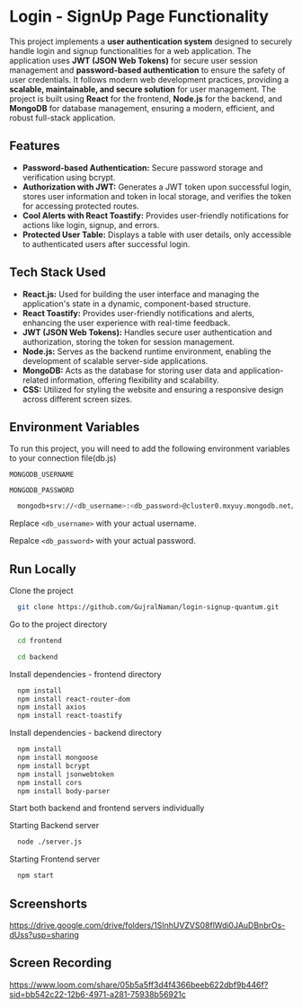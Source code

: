 
# Login - SignUp Page Functionality

This project implements a **user authentication system** designed to securely handle login and signup functionalities for a web application. The application uses **JWT (JSON Web Tokens)** for secure user session management and **password-based authentication** to ensure the safety of user credentials. It follows modern web development practices, providing a **scalable, maintainable, and secure solution** for user management. The project is built using **React** for the frontend, **Node.js** for the backend, and **MongoDB** for database management, ensuring a modern, efficient, and robust full-stack application.


## Features

- **Password-based Authentication:** Secure password storage and verification using bcrypt.
- **Authorization with JWT:** Generates a JWT token upon successful login, stores user information and token in local storage, and verifies the token for accessing protected routes.
- **Cool Alerts with React Toastify:** Provides user-friendly notifications for actions like login, signup, and errors.
- **Protected User Table:** Displays a table with user details, only accessible to authenticated users after successful login.



## Tech Stack Used

- **React.js:** Used for building the user interface and managing the application's state in a dynamic, component-based structure.
- **React Toastify:** Provides user-friendly notifications and alerts, enhancing the user experience with real-time feedback.
- **JWT (JSON Web Tokens):** Handles secure user authentication and authorization, storing the token for session management.
- **Node.js:** Serves as the backend runtime environment, enabling the development of scalable server-side applications.
- **MongoDB:** Acts as the database for storing user data and application-related information, offering flexibility and scalability.
- **CSS:** Utilized for styling the website and ensuring a responsive design across different screen sizes.


## Environment Variables

To run this project, you will need to add the following environment variables to your connection file(db.js)

`MONGODB_USERNAME`

`MONGODB_PASSWORD`

```bash
  mongodb+srv://<db_username>:<db_password>@cluster0.mxyuy.mongodb.net/?retryWrites=true&w=majority&appName=Cluster0

```
Replace `<db_username>` with your actual username.

Repalce `<db_password>` with your actual password.


## Run Locally

Clone the project

```bash
  git clone https://github.com/GujralNaman/login-signup-quantum.git
```

Go to the project directory

```bash
  cd frontend
```

```bash
  cd backend
```

Install dependencies - frontend directory

```bash
  npm install
  npm install react-router-dom
  npm install axios
  npm install react-toastify

```

Install dependencies - backend directory

```bash
  npm install
  npm install mongoose
  npm install bcrypt
  npm install jsonwebtoken
  npm install cors
  npm install body-parser

```

Start both backend and frontend servers individually

Starting Backend server
```bash
  node ./server.js
```

Starting Frontend server
```bash
  npm start
```

## Screenshorts
https://drive.google.com/drive/folders/1SlnhUVZVS08flWdi0JAuDBnbrOs-dUss?usp=sharing

## Screen Recording
https://www.loom.com/share/05b5a5ff3d4f4366beeb622dbf9b446f?sid=bb542c22-12b6-4971-a281-75938b56921c
